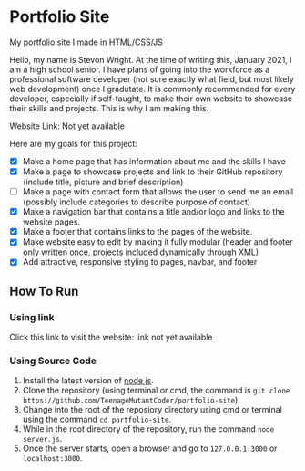 # Portfolio Site
My portfolio site I made in HTML/CSS/JS

Hello, my name is Stevon Wright. At the time of writing this, January 2021, I am a high school senior. I have plans of going into the workforce as a professional software developer (not sure exactly what field, but most likely web development) once I gradutate. It is commonly recommended for every developer, especially if self-taught, to make their own website to showcase their skills and projects. This is why I am making this.

Website Link: Not yet available

Here are my goals for this project:

- [x] Make a home page that has information about me and the skills I have
- [x] Make a page to showcase projects and link to their GitHub repository (include title, picture and brief description)
- [ ] Make a page with contact form that allows the user to send me an email (possibly include categories to describe purpose of contact)
- [x] Make a navigation bar that contains a title and/or logo and links to the website pages.
- [x] Make a footer that contains links to the pages of the website.
- [x] Make website easy to edit by making it fully modular (header and footer only written once, projects included dynamically through XML)
- [x] Add attractive, responsive styling to pages, navbar, and footer

## How To Run

### Using link
Click this link to visit the website: link not yet available

### Using Source Code
1. Install the latest version of [node js](https://nodejs.org/en/).
2. Clone the repository (using terminal or cmd, the command is `git clone https://github.com/TeenageMutantCoder/portfolio-site`).
3. Change into the root of the reposiory directory using cmd or terminal using the command `cd portfolio-site`.
4. While in the root directory of the repository, run the command `node server.js`.
5. Once the server starts, open a browser and go to `127.0.0.1:3000` or `localhost:3000`.